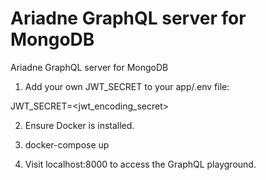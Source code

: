 # Ariadne GraphQL server for MongoDB
Ariadne GraphQL server for MongoDB

1) Add your own JWT_SECRET to your app/.env file:

JWT_SECRET=<jwt_encoding_secret>

2) Ensure Docker is installed.

3) docker-compose up

4) Visit localhost:8000 to access the GraphQL playground.
